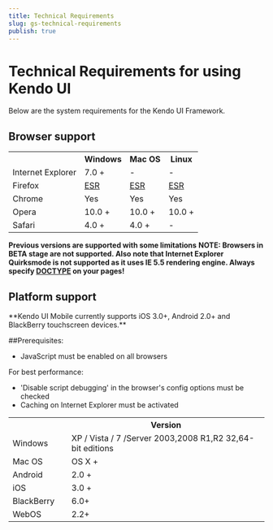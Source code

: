 ```yaml
---
title: Technical Requirements
slug: gs-technical-requirements
publish: true
---
```


# Technical Requirements for using Kendo UI

Below are the system requirements for the Kendo UI Framework.

## Browser support
<table class="devices-platforms stripes">
   <tbody>
        <tr>
            <th class="browsers"></th>
            <th class="browsers-windows">Windows</th>
            <th class="browsers-mac">Mac OS</th>
            <th class="browsers">Linux</th>
        </tr>
        <tr>
           <td><span class="ie"></span>Internet Explorer</td>
           <td>7.0 +</td>
           <td>-</td>
           <td>-</td>
        </tr>
        <tr>
            <td><span class="firefox"></span>Firefox</td>
            <td><a href="http://www.mozilla.org/en-US/firefox/organizations/faq/>">ESR</a></td>
            <td><a href="http://www.mozilla.org/en-US/firefox/organizations/faq/>">ESR</a></td>
            <td><a href="http://www.mozilla.org/en-US/firefox/organizations/faq/>">ESR</a></td>
        </tr>
        <tr>
            <td><span class="chrome"></span>Chrome</td>
            <td>Yes</td>
            <td>Yes</td>
            <td>Yes</td>
        </tr>
        <tr>
            <td><span class="opera"></span>Opera</td>
            <td>10.0 +</td>
            <td>10.0 +</td>
            <td>10.0 +</td>
        </tr>
        <tr>
            <td><span class="safari"></span>Safari</td>
            <td>4.0 +</td>
            <td>4.0 +</td>
            <td>-</td>
        </tr>
    </tbody>
</table>

**Previous versions are supported with some limitations**
**NOTE: Browsers in BETA stage are not supported. Also note that Internet Explorer Quirksmode is not supported as it uses IE 5.5 rendering engine. Always specify [DOCTYPE](http://reference.sitepoint.com/html/doctypes) on your pages!**

## Platform support
 <table class="devices-platforms stripes">
     <tbody>
         <tr>
             <th class="platform"></th>
             <th class="platform-version">Version</th>
         </tr>
         <tr>
             <td style="width: 100px;"><span class="windows"></span>Windows</td>
             <td>XP / Vista / 7 /Server 2003,2008 R1,R2 32,64-bit editions</td>
         </tr>
         <tr>
             <td><span class="mac"></span> Mac OS</td>
             <td>OS X +</td>
         </tr>
         <tr>
             <td><span class="android"></span> Android</td>
             <td>2.0 +</td>
         </tr>
         <tr>
             <td><span class="ios"></span> iOS</td>
             <td>3.0 +</td>
         </tr>
         <tr>
             <td><span class="blackberry"></span>BlackBerry</td>
             <td>6.0+</td>
         </tr>
         <tr>
             <td><span class="webos"></span>WebOS</td>
             <td>2.2+</td>
         </tr>
**Kendo UI Mobile currently supports iOS 3.0+, Android 2.0+ and BlackBerry touchscreen devices.**


##Prerequisites:

*   JavaScript must be enabled on all browsers

For best performance:

*   'Disable script debugging' in the browser's config options must be checked
*   Caching on Internet Explorer must be activated

